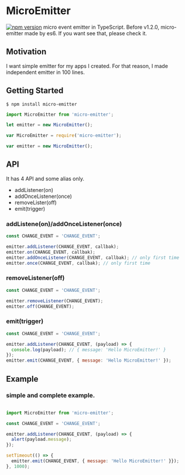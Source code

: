 # MicroEmitter
[![npm version](https://badge.fury.io/js/micro-emitter.svg)](https://badge.fury.io/js/micro-emitter)
micro event emitter in TypeScript.
Before v1.2.0, micro-emitter made by es6. If you want see that, please check it.

## Motivation
I want simple emitter for my apps I created. For that reason, I made independent emitter in 100 lines.

## Getting Started

```
$ npm install micro-emitter
```

```javascript
import MicroEmitter from 'micro-emitter';

let emitter = new MicroEmitter();
```

```javascript
var MicroEmitter = require('micro-emitter');

var emitter = new MicroEmitter();
```

## API
It has 4 API and some alias only.

- addListener(on)
- addOnceListener(once)
- removeLister(off)
- emit(trigger)


### addListene(on)/addOnceListener(once)

```javascript
const CHANGE_EVENT = 'CHANGE_EVENT';

emitter.addListener(CHANGE_EVENT, callbak);
emitter.on(CHANGE_EVENT, callbak);
emitter.addOnceListener(CHANGE_EVENT, callbak); // only first time
emitter.once(CHANGE_EVENT, callbak); // only first time
```

### removeListener(off)

```javascript
const CHANGE_EVENT = 'CHANGE_EVENT';

emitter.removeListener(CHANGE_EVENT);
emitter.off(CHANGE_EVENT);
```

### emit(trigger)

```javascript
const CHANGE_EVENT = 'CHANGE_EVENT';

emitter.addListener(CHANGE_EVENT, (payload) => {
  console.log(payload); // { message: 'Hello MicroEmitter!' }
});
emitter.emit(CHANGE_EVENT, { message: 'Hello MicroEmitter!' });
```

## Example

### simple and complete example.

```javascript

import MicroEmitter from 'micro-emitter';

const CHANGE_EVENT = 'CHANGE_EVENT';

emitter.addListener(CHANGE_EVENT, (payload) => {
  alert(payload.message);
});

setTimeout(() => {
  emitter.emit(CHANGE_EVENT, { message: 'Hello MicroEmitter!' }});
}, 1000);

```
